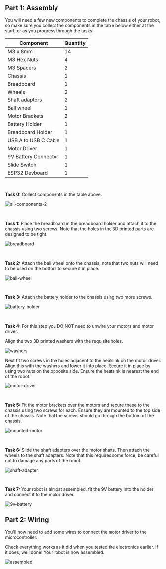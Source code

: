 ## Part 1: Assembly

You will need a few new components to complete the chassis of your robot, so make sure you collect the components in the table below either at the start, or as you progress through the tasks.

| Component   | Quantity    |
| ----------- | ----------- |
| M3 x 8mm    | 14          |
| M3 Hex Nuts | 4           |
| M3 Spacers  | 2           |
| Chassis     | 1           |
| Breadboard  | 1           |
| Wheels      | 2           |
| Shaft adaptors | 2        |
| Ball wheel  | 1           |
| Motor Brackets    | 2          |
| Battery Holder    | 1          |
| Breadboard Holder    | 1          |
| USB A to USB C Cable   | 1          |
| Motor Driver   | 1          |
| 9V Battery Connector   | 1          |
| Slide Switch   | 1          |
| ESP32 Devboard   | 1          |

<br>

**Task 0:** Collect components in the table above.

![all-components-2](/2024-Autumn/images/all-components-2.jpg)

<br>

**Task 1:** Place the breadboard in the breadboard holder and attach it to the chassis using two screws. Note that the holes in the 3D printed parts are designed to be tight. 

![breadboard](/2024-Autumn/images/breadboard.jpg)

<br>

**Task 2:** Attach the ball wheel onto the chassis, note that two nuts will need to be used on the bottom to secure it in place.

![ball-wheel](/2024-Autumn/images/ball-wheel.jpg)

<br>

**Task 3:** Attach the battery holder to the chassis using two more screws.

![battery-holder](/2024-Autumn/images/battery-holder.jpg)

<br>

**Task 4:** For this step you DO NOT need to unwire your motors and motor driver. 

Align the two 3D printed washers with the requisite holes. 

![washers](/2024-Autumn/images/washers.jpg)

Next fit two screws in the holes adjacent to the heatsink on the motor driver. Align this with the washers and lower it into place. Secure it in place by using two nuts on the opposite side. Ensure the heatsink is nearest the end of the robot. 

![motor-driver](/2024-Autumn/images/motor-driver.jpg)

<br>

**Task 5:** Fit the motor brackets over the motors and secure these to the chassis using two screws for each. Ensure they are mounted to the top side of the chassis. Note that the screws should go through the bottom of the chassis.  

![mounted-motor](/2024-Autumn/images/mounted-motor.jpg)

<br>


**Task 6:** Slide the shaft adapters over the motor shafts. Then attach the wheels to the shaft adapters. Note that this requires some force, be careful not to damage any parts of the robot. 

![shaft-adapter](/2024-Autumn/images/shaft-adapter.jpg)

<br>

**Task 7:** Your robot is almost assembled, fit the 9V battery into the holder and connect it to the motor driver.

![9v-battery](/2024-Autumn/images/9v-battery.jpg)

## Part 2: Wiring

You'll now need to add some wires to connect the motor driver to the microcontroller.

Check everything works as it did when you tested the electronics earlier. If it does, well done! Your robot is now assembled. 

![assembled](/2024-Autumn/images/assembled.jpg)

<br>

